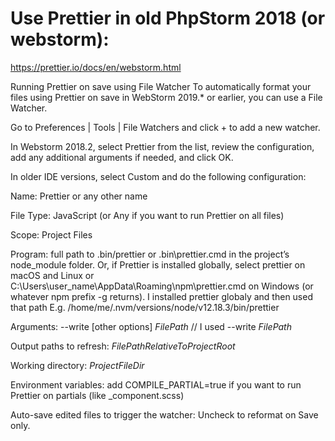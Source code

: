 # Use Prettier in old PhpStorm 2018 (or webstorm):
https://prettier.io/docs/en/webstorm.html

Running Prettier on save using File Watcher
To automatically format your files using Prettier on save in WebStorm 2019.* or earlier, you can use a File Watcher.

Go to Preferences | Tools | File Watchers and click + to add a new watcher.

In Webstorm 2018.2, select Prettier from the list, review the configuration, add any additional arguments if needed, and click OK.

In older IDE versions, select Custom and do the following configuration:

Name: Prettier or any other name

File Type: JavaScript (or Any if you want to run Prettier on all files)

Scope: Project Files

Program: full path to .bin/prettier or .bin\prettier.cmd in the project’s node_module folder. Or, if Prettier is installed globally, select prettier on macOS and Linux or C:\Users\user_name\AppData\Roaming\npm\prettier.cmd on Windows (or whatever npm prefix -g returns).
I installed prettier globaly and then used that path E.g. /home/me/.nvm/versions/node/v12.18.3/bin/prettier

Arguments: --write [other options] $FilePath$ // I used --write $FilePath$

Output paths to refresh: $FilePathRelativeToProjectRoot$

Working directory: $ProjectFileDir$

Environment variables: add COMPILE_PARTIAL=true if you want to run Prettier on partials (like _component.scss)

Auto-save edited files to trigger the watcher: Uncheck to reformat on Save only.


